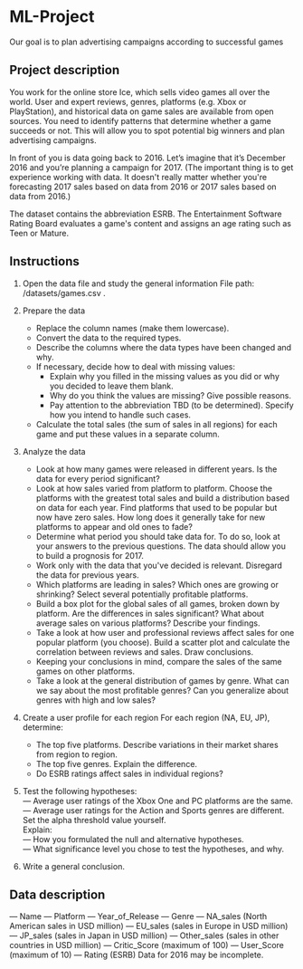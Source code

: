 # ML-Project
Our goal is to plan advertising campaigns according to successful games


## Project description
You work for the online store Ice, which sells video games all over the world. User and expert reviews, genres, platforms (e.g. Xbox or PlayStation), and historical data on game sales are available from open sources. You need to identify patterns that determine whether a game succeeds or not. This will allow you to spot potential big winners and plan advertising campaigns.

In front of you is data going back to 2016. Let’s imagine that it’s December 2016 and you’re planning a campaign for 2017.
(The important thing is to get experience working with data. It doesn't really matter whether you're forecasting 2017 sales based on data from 2016 or 2017 sales based on data from 2016.)

The dataset contains the abbreviation ESRB. The Entertainment Software Rating Board evaluates a game's content and assigns an age rating such as Teen or Mature.

## Instructions
1. Open the data file and study the general information
File path:
/datasets/games.csv .

2. Prepare the data  
    - Replace the column names (make them lowercase).  
    - Convert the data to the required types.  
    - Describe the columns where the data types have been changed and why.  
    - If necessary, decide how to deal with missing values:  
      - Explain why you filled in the missing values as you did or why you decided to leave them blank.  
      - Why do you think the values are missing? Give possible reasons.  
      - Pay attention to the abbreviation TBD (to be determined). Specify how you intend to handle such cases.  
    - Calculate the total sales (the sum of sales in all regions) for each game and put these values in a separate column.  

3. Analyze the data  
    - Look at how many games were released in different years. Is the data for every period significant?  
    - Look at how sales varied from platform to platform. Choose the platforms with the greatest total sales and build a distribution based on data for each year. Find platforms that used to be popular but now have zero sales. How long does it generally take for new platforms to appear and old ones to fade?  
    - Determine what period you should take data for. To do so, look at your answers to the previous questions. The data should allow you to build a prognosis for 2017.  
    - Work only with the data that you've decided is relevant. Disregard the data for previous years.  
    - Which platforms are leading in sales? Which ones are growing or shrinking? Select several potentially profitable platforms.  
    - Build a box plot for the global sales of all games, broken down by platform. Are the differences in sales significant? What about average sales on various platforms?              Describe your findings.  
    - Take a look at how user and professional reviews affect sales for one popular platform (you choose). Build a scatter plot and calculate the correlation between reviews and       sales. Draw conclusions.  
    - Keeping your conclusions in mind, compare the sales of the same games on other platforms.  
    - Take a look at the general distribution of games by genre. What can we say about the most profitable genres? Can you generalize about genres with high and low sales?  

4. Create a user profile for each region
For each region (NA, EU, JP), determine:
    - The top five platforms. Describe variations in their market shares from region to region.
    - The top five genres. Explain the difference.
    - Do ESRB ratings affect sales in individual regions?
  
 5. Test the following hypotheses:  
  — Average user ratings of the Xbox One and PC platforms are the same.  
  — Average user ratings for the Action and Sports genres are different.  
Set the alpha threshold value yourself.  
Explain:  
  — How you formulated the null and alternative hypotheses.    
  — What significance level you chose to test the hypotheses, and why.  
6. Write a general conclusion.    

## Data description
  — Name
  — Platform
  — Year_of_Release
  — Genre
  — NA_sales (North American sales in USD million)
  — EU_sales (sales in Europe in USD million)
  — JP_sales (sales in Japan in USD million)
  — Other_sales (sales in other countries in USD million)
  — Critic_Score (maximum of 100)
  — User_Score (maximum of 10)
  — Rating (ESRB)
Data for 2016 may be incomplete.

